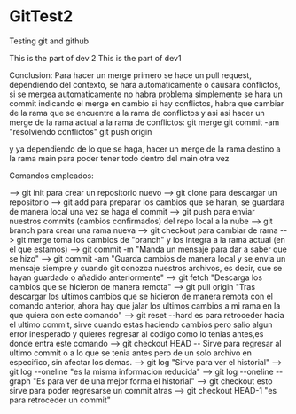 # GitTest2
Testing git and github

This is the part of dev 2
This is the part of dev1


Conclusion:
Para hacer un merge primero se hace un pull request, dependiendo del contexto, se hara automaticamente o causara conflictos, si se mergea automaticamente no habra problema
simplemente se hara un commit indicando el merge
en cambio si hay conflictos, habra que cambiar de la rama que se encuentre a la rama de conflictos
y asi asi hacer un merge de la rama actual a la rama de conflictos:
git merge <rama actual> <rama destino>
git commit -am "resolviendo conflictos"
git push origin <rama destino>

y ya dependiendo de lo que se haga, hacer un merge de la rama destino a la rama main para poder tener
todo dentro del main otra vez

Comandos empleados:

--> git init para crear un repositorio nuevo
--> git clone para descargar un repositorio
--> git add para preparar los cambios que se haran, se guardara de manera local una vez se haga el commit
--> git push para enviar nuestros commits (cambios confirmados) del repo local a la nube
--> git branch <name> para crear una rama nueva
--> git checkout <branchName> para cambiar de rama
--> git merge <branch> toma los cambios de "branch" y los integra a la rama actual (en el que estamos)
--> git commit -m "Manda un mensaje para dar a saber que se hizo"
--> git commit -am "Guarda cambios de manera local y se envia un mensaje siempre y cuando git conozca nuestros archivos, es decir, que se hayan guardado o añadido anteriormente"
--> git fetch "Descarga los cambios que se hicieron de manera remota"
--> git pull origin <branch> "Tras descargar los ultimos cambios que se hicieron de manera remota con el comando anterior, ahora hay que jalar los ultimos cambios a mi rama en la que quiera con este comando"
--> git reset --hard es para retroceder hacia el ultimo commit, sirve cuando estas haciendo cambios pero salio algun error inesperado y quieres regresar al codigo como lo tenias antes,es donde entra este comando
--> git checkout HEAD -- <file> Sirve para regresar al ultimo commit o a lo que se tenia antes pero de un solo archivo en especifico, sin afectar los demas.
--> git log "Sirve para ver el historial"
--> git log --oneline "es la misma informacion reducida"
--> git log --oneline --graph "Es para ver de una mejor forma el historial"
--> git checkout <Hexadecimal del commit> esto sirve para poder regresarse un commit atras
--> git checkout HEAD-1 "es para retroceder un commit"